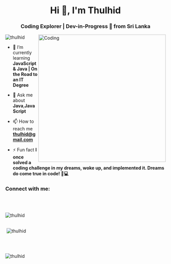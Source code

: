 
<h1 align="center">Hi 👋, I'm Thulhid</h1>
<h3 align="center">Coding Explorer | Dev-in-Progress 🚀 from Sri Lanka</h3>
<img align="right" alt="Coding" width="400" src="https://cdn.dribbble.com/users/1162077/screenshots/4649464/skatter-programmer.gif">

<p align="left"> <img src="https://komarev.com/ghpvc/?username=thulhid&label=Profile%20views&color=0e75b6&style=flat" alt="thulhid" /> </p>

- 🌱 I’m currently learning **JavaScript & Java | On the Road to an IT Degree**

- 💬 Ask me about **Java**,**JavaScript**

- 📫 How to reach me **thulhid@gmail.com**

- ⚡ Fun fact **I once solved a coding challenge in my dreams, woke up, and implemented it. Dreams do come true in code! 💭💻**

<h3 align="left">Connect with me:</h3>
<p align="left">
</p>
<br>
<br>

<p><img align="left" src="https://github-readme-stats.vercel.app/api/top-langs?username=thulhid&show_icons=true&locale=en&layout=compact" alt="thulhid" /></p>



<br>
<br>
<p>&nbsp;<img align="center" src="https://github-readme-stats.vercel.app/api?username=thulhid&show_icons=true&locale=en" alt="thulhid" /></p>

<br>
<br>
<p><img align="center" src="https://github-readme-streak-stats.herokuapp.com/?user=thulhid&" alt="thulhid" /></p>
